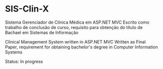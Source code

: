 # SIS-Clin-X
Sistema Gerenciador de Clínica Médica em ASP.NET MVC 
Escrito como trabalho de conclusão de curso, requisito para obtenção do título de Bachael em Sistemas de Informação


Clinical Management System written in ASP.NET MVC
Written as Final Paper, requirement for obtaining bachelor's degree in Computer Information Systems

Status: In progress
